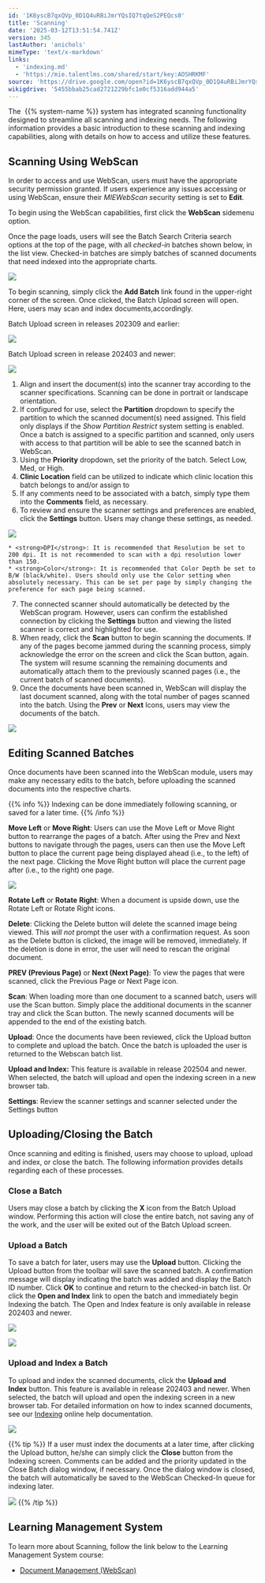```yaml
---
id: '1K6yscB7qxQVp_0D1Q4uRBiJmrYQsIQ7tqQeS2PEQcs0'
title: 'Scanning'
date: '2025-03-12T13:51:54.741Z'
version: 345
lastAuthor: 'anichols'
mimeType: 'text/x-markdown'
links:
  - 'indexing.md'
  - 'https://mie.talentlms.com/shared/start/key:AOSHRKMF'
source: 'https://drive.google.com/open?id=1K6yscB7qxQVp_0D1Q4uRBiJmrYQsIQ7tqQeS2PEQcs0'
wikigdrive: '5455bbab25cad2721229bfc1e0cf5316add944a5'
---
```

The  {{% system-name %}} system has integrated scanning functionality designed to streamline all scanning and indexing needs. The following information provides a basic introduction to these scanning and indexing capabilities, along with details on how to access and utilize these features.

## Scanning Using WebScan

In order to access and use WebScan, users must have the appropriate security permission granted. If users experience any issues accessing or using WebScan, ensure their *MIEWebScan s*ecurity setting is set to **Edit**.

To begin using the WebScan capabilities, first click the **WebScan** sidemenu option.

Once the page loads, users will see the Batch Search Criteria search options at the top of the page, with all *checked-in* batches shown below, in the list view. Checked-in batches are simply batches of scanned documents that need indexed into the appropriate charts.

![](../scanning.assets/72185b14f767ce0f8d132c3fa25770b5.png)

To begin scanning, simply click the **Add Batch** link found in the upper-right corner of the screen. Once clicked, the Batch Upload screen will open. Here, users may scan and index documents,accordingly.

Batch Upload screen in releases 202309 and earlier:

![](../scanning.assets/76f70933e1490012553bf9748633510f.png)

Batch Upload screen in release 202403 and newer:

![](../scanning.assets/7f55b439c6c699520cf344798f1ac2d2.png)

1. Align and insert the document(s) into the scanner tray according to the scanner specifications. Scanning can be done in portrait or landscape orientation.
2. If configured for use, select the <strong>Partition</strong> dropdown to specify the partition to which the scanned document(s) need assigned. This field only displays if the <em>Show Partition Restrict</em> system setting is enabled. Once a batch is assigned to a specific partition and scanned, only users with access to that partition will be able to see the scanned batch in WebScan.
3. Using the <strong>Priority</strong> dropdown, set the priority of the batch. Select Low, Med, or High.
4. <strong>Clinic Location</strong> field can be utilized to indicate which clinic location this batch belongs to and/or assign to
5. If any comments need to be associated with a batch, simply type them into the <strong>Comments</strong> field, as necessary.
6. To review and ensure the scanner settings and preferences are enabled, click the <strong>Settings</strong> button. Users may change these settings, as needed.

![](../scanning.assets/65c5eaec311aa78a5ff30cb6ce5af18a.png)

    * <strong>DPI</strong>: It is recommended that Resolution be set to 200 dpi. It is not recommended to scan with a dpi resolution lower than 150.
    * <strong>Color</strong>: It is recommended that Color Depth be set to B/W (black/white). Users should only use the Color setting when absolutely necessary. This can be set per page by simply changing the preference for each page being scanned.

7. The connected scanner should automatically be detected by the WebScan program. However, users can confirm the established connection by clicking the <strong>Settings</strong> button and viewing the listed scanner is correct and highlighted for use.
8. When ready, click the <strong>Scan</strong> button to begin scanning the documents. If any of the pages become jammed during the scanning process, simply acknowledge the error on the screen and click the Scan button, again. The system will resume scanning the remaining documents and automatically attach them to the previously scanned pages (i.e., the current batch of scanned documents).
9. Once the documents have been scanned in, WebScan will display the last document scanned, along with the total number of pages scanned into the batch. Using the <strong>Prev</strong> or <strong>Next</strong> Icons, users may view the documents of the batch.

![](../scanning.assets/a180f3d7943b506a4fdfb661a4217fef.png)

## Editing Scanned Batches

Once documents have been scanned into the WebScan module, users may make any necessary edits to the batch, before uploading the scanned documents into the respective charts.

{{% info %}}
Indexing can be done immediately following scanning, or saved for a later time.
{{% /info %}}

**Move Left** or **Move Right**: Users can use the Move Left or Move Right button to rearrange the pages of a batch. After using the Prev and Next buttons to navigate through the pages, users can then use the Move Left button to place the current page being displayed ahead (i.e., to the left) of the next page. Clicking the Move Right button will place the current page after (i.e., to the right) one page.

![](../scanning.assets/24d6f5ac55daaf9b5f293f5070751fcd.png)

**Rotate Left** or **Rotate** **Right**: When a document is upside down, use the Rotate Left or Rotate Right icons.

**Delete**: Clicking the Delete button will delete the scanned image being viewed. This *will not* prompt the user with a confirmation request. As soon as the Delete button is clicked, the image will be removed, immediately. If the deletion is done in error, the user will need to rescan the original document.

**PREV (Previous Page)** or **Next (Next Page)**: To view the pages that were scanned, click the Previous Page or Next Page icon.

**Scan**: When loading more than one document to a scanned batch, users will use the Scan button. Simply place the additional documents in the scanner tray and click the Scan button. The newly scanned documents will be appended to the end of the existing batch.

**Upload**: Once the documents have been reviewed, click the Upload button to complete and upload the batch. Once the batch is uploaded the user is returned to the Webscan batch list.

**Upload and Index:** This feature is available in release 202504 and newer. When selected, the batch will upload and open the indexing screen in a new browser tab.

**Settings**: Review the scanner settings and scanner selected under the Settings button

## Uploading/Closing the Batch

Once scanning and editing is finished, users may choose to upload, upload and index, or close the batch. The following information provides details regarding each of these processes.

### Close a Batch

Users may close a batch by clicking the **X** icon from the Batch Upload window. Performing this action will close the entire batch, not saving any of the work, and the user will be exited out of the Batch Upload screen.

### Upload a Batch

To save a batch for later, users may use the **Upload** button. Clicking the Upload button from the toolbar will save the scanned batch. A confirmation message will display indicating the batch was added and display the Batch ID number. Click **OK** to continue and return to the checked-in batch list. Or click the **Open and Index** link to open the batch and immediately begin Indexing the batch. The Open and Index feature is only available in release 202403 and newer.

![](../scanning.assets/62686b7b65ca7102e28e4b70fbf724bf.png)

![](../scanning.assets/60cc8c9d2fe0afae028920b15801250e.png)

### Upload and Index a Batch

To upload and index the scanned documents, click the **Upload and Index** button. This feature is available in release 202403 and newer. When selected, the batch will upload and open the indexing screen in a new browser tab. For detailed information on how to index scanned documents, see our [Indexing](indexing.md) online help documentation.

![](../scanning.assets/64310a1a06cad86013289f9a2e373826.png)

{{% tip %}}
If a user must index the documents at a later time, after clicking the Upload button, he/she can simply click the **Close** button from the Indexing screen. Comments can be added and the priority updated in the Close Batch dialog window, if necessary. Once the dialog window is closed, the batch will automatically be saved to the WebScan Checked-In queue for indexing later.

![](../scanning.assets/33e037d0581e7997846a194ef9b0087f.png)
{{% /tip %}}

## Learning Management System

To learn more about Scanning, follow the link below to the Learning Management System course:

* [Document Management (WebScan)](https://mie.talentlms.com/shared/start/key:AOSHRKMF)
